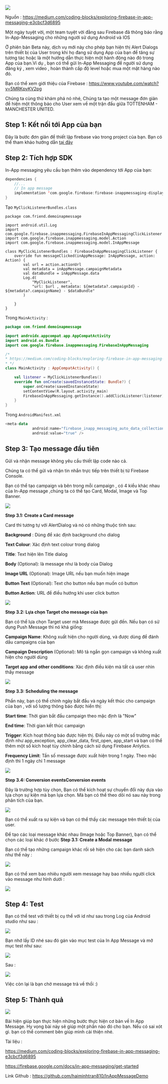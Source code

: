 ![](https://images.viblo.asia/b1ccc213-2983-42a4-8c5a-81532909cffc.png)

Nguồn : https://medium.com/coding-blocks/exploring-firebase-in-app-messaging-e3cbcf3d6895


Một ngày tuyệt vời, một team tuyệt vời  đằng sau Firebase đã thông báo rằng In-App-Messaging cho những ngưới sử dụng Android và IOS

Ở phiên bản Beta này, dịch vụ mới này cho phép bạn hiện thị Alert Dialogs trên thiết bị của User trong khi họ đang sử dụng App của bạn để tăng sự tương tác hoặc là một hướng dẫn thực hiện một hành động nào đó trong App của bạn.Ví dụ , bạn có thể gửi In-App Messaging để  người sử dụng đăng ký , xem video , hoàn thành cấp độ level hoặc mua một mặt hàng nào đó.

Bạn có thể xem giới thiệu của Firebase :  https://www.youtube.com/watch?v=5MRKpvKV2pg

Chúng ta cùng thử khám phá nó nhé, Chúng ta tạo một message đơn giản để hiện một thông báo cho User xem về một trận đấu giữa TOTTENHAM - MANCHESTER UNITED.
 
##  Step 1: Kết nối tới App của bạn
 
 Đây là bước đơn giản để thiết lập firebase vào trong project của bạn. Bạn có thể tham khảo hướng dẫn [tại đây](https://firebase.google.com/docs/android/setup)  

## Step 2: Tích hợp SDK

In-App messaging yêu cầu bạn thêm vào dependency tới App của bạn:

```Kotlin
dependencies {
    //...
    // In app message
    implementation 'com.google.firebase:firebase-inappmessaging-display:17.0.0'
}
```

Tạo  `MyClickListenerBundles.class `
```
package com.friend.demoinapmessage

import android.util.Log
import com.google.firebase.inappmessaging.FirebaseInAppMessagingClickListener
import com.google.firebase.inappmessaging.model.Action
import com.google.firebase.inappmessaging.model.InAppMessage

class MyClickListenerBundles : FirebaseInAppMessagingClickListener {
    override fun messageClicked(inAppMessage: InAppMessage, action: Action) {
        val url = action.actionUrl
        val metadata = inAppMessage.campaignMetadata
        val dataBundle = inAppMessage.data
        Log.d(
            "MyClickListener",
            "url: $url , metadata: ${metadata?.campaignId} - ${metadata?.campaignName} - $dataBundle"
        )

    }
}
```

Trong `MainActivity` :

```Kotlin
package com.friend.demoinapmessage

import androidx.appcompat.app.AppCompatActivity
import android.os.Bundle
import com.google.firebase.inappmessaging.FirebaseInAppMessaging

/*
* https://medium.com/coding-blocks/exploring-firebase-in-app-messaging-e3cbcf3d6895
* */
class MainActivity : AppCompatActivity() {

    val listener = MyClickListenerBundles()
    override fun onCreate(savedInstanceState: Bundle?) {
        super.onCreate(savedInstanceState)
        setContentView(R.layout.activity_main)
        FirebaseInAppMessaging.getInstance().addClickListener(listener)
    }
}
```

Trong `AndroidManifest.xml`
```Kotlin
<meta-data
            android:name="firebase_inapp_messaging_auto_data_collection_enabled"
            android:value="true" />
```


## Step 3: Tạo message đầu tiên

Gửi và nhận message không yêu cầu thiết lập code nào cả.

Chúng ta có thể gửi và nhận tin nhắn trực tiếp trên thiết bị từ Firebase Console. 

Bạn có thể tạo campaign và bên trong mỗi campaign , có 4 kiểu khác nhau của In-App message ,chúng ta có thể tạo Card, Modal, Image và Top Banner.

![](https://images.viblo.asia/c09d72a1-ed53-4fb2-8c93-16302c958f28.png)


**Step 3.1: Create a Card message**

Card thì tương tự với AlertDialog và nó có những thuộc tính sau:

**Background** : Dùng để xác định background cho dialog

**Text Colour**: Xác định text colour trong dialog

**Title**: Text hiện lên Title dialog

**Body** (Optional): là message như là body của Dialog

**Image URL** (Optional): Image URL nếu bạn muốn hiện image 

**Button Text** (Optional): Text cho button nếu bạn muốn có button

**Button Action**: URL để điều hướng khi user click button

![](https://images.viblo.asia/ff8fc79a-b4f7-4915-8a8b-74609458e09b.png)

**Step 3.2: Lựa chọn Target cho message của bạn**

Bạn có thể lựa chọn Target user mà Message được gửi đến. Nếu bạn có sử dụng Push Message thì nó khá giống:

**Campaign Name**: Không xuất hiện cho người dùng, và được dùng để đánh dấu campaigns của bạn

**Campaign Description** (Optional): Mô tả ngắn gọn campaign và không xuất hiện cho người dùng

**Target app and other conditions**: Xác định điều kiện mà tất cả user nhìn thấy message

![](https://images.viblo.asia/f5c26766-f74d-43b9-92c0-717bac8d747b.png)


**Step 3.3: Scheduling the message**

Phần này, bạn có thể chỉnh ngày bắt đầu và ngày kết thúc cho campaign của bạn , với số lượng thông báo được hiển thị:

**Start time**: Thời gian bắt đầu campaign theo mặc định là "Now"

**End time**: Thời gian kết thúc campaign

**Trigger**: Kích hoạt thông báo được hiện thị. Điều này có một số trường mặc định như app_exception, app_clear_data, first_open, app_start và bạn có thể thêm một số kích hoạt tùy chỉnh bằng cách sử dụng Firebase Anlytics.

**Frequency Limit**: Tần số message được xuất hiện trong 1 ngày.
Theo mặc định thì 1 ngày chỉ  1 message

![](https://images.viblo.asia/77acf22a-50c2-4b52-b5ea-a4e782c008b9.png)

**Step 3.4: Conversion eventsConversion events**

Đây là trường hợp tùy chọn, Bạn có thể kích hoạt sự chuyển đổi này dựa vào lựa chọn sự kiện mà bạn lựa chọn. Mà bạn có thể  theo dõi nó sau này trong phân tích của bạn.

![](https://images.viblo.asia/d87686a3-649c-4a60-a62b-e101dacc3786.png)

Bạn có thể xuất ra sự kiện và bạn có thể thấy các message trên thiết bị của user.

Để tạo các loại message khác nhau (Image hoặc Top Banner), bạn có thể chọn các loại khác ở bước **Step 3.1: Create a Modal message** 

Bạn có thể tạo những campaign khác rồi sẽ hiện cho các bạn danh sách như thế này :

![](https://images.viblo.asia/8112cfaf-afc4-4ca4-b1a5-d8cebc4222f2.PNG)

Bạn có thể xem bao nhiêu người xem message hay bao nhiều người click vào message như hình dưới :

![](https://images.viblo.asia/ad32b940-f0a2-42b5-82d0-1488d6b77309.PNG)


## Step 4: Test

Bạn có thể test với thiết bị cụ thể với id như sau trong Log của Android studio như sau :

![](https://images.viblo.asia/1f2a7854-cb96-4614-992f-7f1955a5103c.PNG)

Bạn nhớ lấy ID nhé sau đó gán vào  mục test của In App Message và mở mục test như sau:

![](https://images.viblo.asia/e59927b7-42ac-486e-944c-13ebaa518206.PNG)

Sau :

![](https://images.viblo.asia/90317b29-8157-4625-abe5-a57c30196980.PNG)

Việc còn lại là bạn chờ message trả về thồi  :)


## Step 5: Thành quả

![](https://images.viblo.asia/3a2df87f-a5f2-4a63-9e53-6c2063b04280.jpg)

Bài hiện giúp bạn thực hiện những bước thực hiện cơ bản về In App Message. Hy vọng bài này sẽ giúp một phần nào đó cho bạn. Nếu có sai xót gì. bạn có thể comment bên giúp mình cải thiện nhé.

Tài liệu : 

https://medium.com/coding-blocks/exploring-firebase-in-app-messaging-e3cbcf3d6895

https://firebase.google.com/docs/in-app-messaging/get-started

Link Github : https://github.com/haiminhtran810/InAppMessageDemo